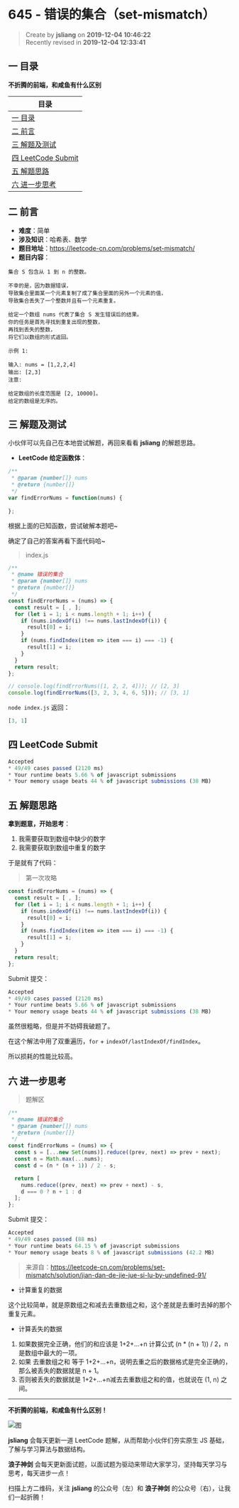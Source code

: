 645 - 错误的集合（set-mismatch）
===

> Create by **jsliang** on **2019-12-04 10:46:22**  
> Recently revised in **2019-12-04 12:33:41**

## 一 目录

**不折腾的前端，和咸鱼有什么区别**

| 目录 |
| --- | 
| [一 目录](#chapter-one) | 
| [二 前言](#chapter-two) |
| [三 解题及测试](#chapter-three) |
| [四 LeetCode Submit](#chapter-four) |
| [五 解题思路](#chapter-five) |
| [六 进一步思考](#chapter-six) |

## 二 前言



* **难度**：简单
* **涉及知识**：哈希表、数学
* **题目地址**：https://leetcode-cn.com/problems/set-mismatch/
* **题目内容**：

```
集合 S 包含从 1 到 n 的整数。

不幸的是，因为数据错误，
导致集合里面某一个元素复制了成了集合里面的另外一个元素的值，
导致集合丢失了一个整数并且有一个元素重复。

给定一个数组 nums 代表了集合 S 发生错误后的结果。
你的任务是首先寻找到重复出现的整数，
再找到丢失的整数，
将它们以数组的形式返回。

示例 1:

输入: nums = [1,2,2,4]
输出: [2,3]
注意:

给定数组的长度范围是 [2, 10000]。
给定的数组是无序的。
```

## 三 解题及测试



小伙伴可以先自己在本地尝试解题，再回来看看 **jsliang** 的解题思路。

* **LeetCode 给定函数体**：

```js
/**
 * @param {number[]} nums
 * @return {number[]}
 */
var findErrorNums = function(nums) {
    
};
```

根据上面的已知函数，尝试破解本题吧~

确定了自己的答案再看下面代码哈~

> index.js

```js
/**
 * @name 错误的集合
 * @param {number[]} nums
 * @return {number[]}
 */
const findErrorNums = (nums) => {
  const result = [ , ];
  for (let i = 1; i < nums.length + 1; i++) {
    if (nums.indexOf(i) !== nums.lastIndexOf(i)) {
      result[0] = i;
    }
    if (nums.findIndex(item => item === i) === -1) {
      result[1] = i;
    }
  }
  return result;
};

// console.log(findErrorNums([1, 2, 2, 4])); // [2, 3]
console.log(findErrorNums([3, 2, 3, 4, 6, 5])); // [3, 1]
```

`node index.js` 返回：

```js
[3, 1]
```

## 四 LeetCode Submit



```js
Accepted
* 49/49 cases passed (2120 ms)
* Your runtime beats 5.66 % of javascript submissions
* Your memory usage beats 44 % of javascript submissions (38 MB)
```

## 五 解题思路



**拿到题意，开始思考**：

1. 我需要获取到数组中缺少的数字
2. 我需要获取到数组中重复的数字

于是就有了代码：

> 第一次攻略

```js
const findErrorNums = (nums) => {
  const result = [ , ];
  for (let i = 1; i < nums.length + 1; i++) {
    if (nums.indexOf(i) !== nums.lastIndexOf(i)) {
      result[0] = i;
    }
    if (nums.findIndex(item => item === i) === -1) {
      result[1] = i;
    }
  }
  return result;
};
```

Submit 提交：

```js
Accepted
* 49/49 cases passed (2120 ms)
* Your runtime beats 5.66 % of javascript submissions
* Your memory usage beats 44 % of javascript submissions (38 MB)
```

虽然很粗略，但是并不妨碍我破题了。

在这个解法中用了双重遍历，`for` + `indexOf/lastIndexOf/findIndex`。

所以损耗的性能比较高。

## 六 进一步思考



> 题解区

```js
/**
 * @name 错误的集合
 * @param {number[]} nums
 * @return {number[]}
 */
const findErrorNums = (nums) => {
  const s = [...new Set(nums)].reduce((prev, next) => prev + next);
  const n = Math.max(...nums);
  const d = (n * (n + 1)) / 2 - s;

  return [
    nums.reduce((prev, next) => prev + next) - s,
    d === 0 ? n + 1 : d
  ];
};
```

Submit 提交：

```js
Accepted
* 49/49 cases passed (88 ms)
* Your runtime beats 64.15 % of javascript submissions
* Your memory usage beats 8 % of javascript submissions (42.2 MB)
```

> 来源自：https://leetcode-cn.com/problems/set-mismatch/solution/jian-dan-de-jie-jue-si-lu-by-undefined-91/

* 计算重复的数据

这个比较简单，就是原数组之和减去去重数组之和，这个差就是去重时去掉的那个重复元素。

* 计算丢失的数据

1. 如果数据完全正确，他们的和应该是 1+2+...+n 计算公式 (n * (n + 1)) / 2，n 是数组中最大的一项。
2. 如果 去重数组之和 等于 1+2+...+n，说明去重之后的数据格式是完全正确的，那么被丢失的数据就是 n + 1。
3. 否则被丢失的数据就是 1+2+...+n减去去重数组之和的值，也就说在 (1, n) 之间。

---

**不折腾的前端，和咸鱼有什么区别！**

![图](../../../public-repertory/img/z-index-small.png)

**jsliang** 会每天更新一道 LeetCode 题解，从而帮助小伙伴们夯实原生 JS 基础，了解与学习算法与数据结构。

**浪子神剑** 会每天更新面试题，以面试题为驱动来带动大家学习，坚持每天学习与思考，每天进步一点！

扫描上方二维码，关注 **jsliang** 的公众号（左）和 **浪子神剑** 的公众号（右），让我们一起折腾！

